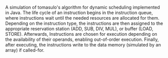 A simulation of tomasulo's algorithm for dynamic scheduling implemented in Java. The life cycle of an instruction begins in the instruction queue, where instructions wait until the needed resources are allocated for them. Depending on the instruction type, the instructions are then assigned to the appropriate reservation station (ADD, SUB, DIV, MUL), or buffer (LOAD, STORE). Afterwards, Instructions are chosen for execution depending on the availability of their operands, enabling out-of-order execution. Finally, after executing, the instructions write to the data memory (simulated by an array) if called-for. 
